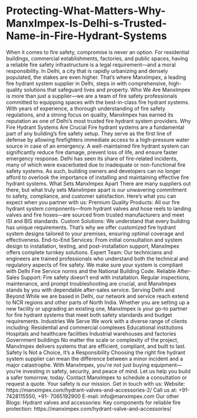 <h1>Protecting-What-Matters-Why-ManxImpex-Is-Delhi-s-Trusted-Name-in-Fire-Hydrant-Systems</h1>
When it comes to fire safety, compromise is never an option. For residential buildings, commercial establishments, factories, and public spaces, having a reliable fire safety infrastructure is a legal requirement—and a moral responsibility. In Delhi, a city that is rapidly urbanizing and densely populated, the stakes are even higher. That’s where ManxImpex, a leading fire hydrant system supplier in Delhi, steps in with comprehensive, high-quality solutions that safeguard lives and property.
Who We Are
ManxImpex is more than just a supplier—we are a team of fire safety professionals committed to equipping spaces with the best-in-class fire hydrant systems. With years of experience, a thorough understanding of fire safety regulations, and a strong focus on quality, ManxImpex has earned its reputation as one of Delhi’s most trusted fire hydrant system providers.
Why Fire Hydrant Systems Are Crucial
Fire hydrant systems are a fundamental part of any building’s fire safety setup. They serve as the first line of defense by allowing firefighters immediate access to a high-pressure water source in case of an emergency. A well-maintained fire hydrant system can significantly reduce fire damage, prevent loss of life, and ensure faster emergency response.
Delhi has seen its share of fire-related incidents, many of which were exacerbated due to inadequate or non-functional fire safety systems. As such, building owners and developers can no longer afford to overlook the importance of installing and maintaining effective fire hydrant systems.
What Sets ManxImpex Apart
There are many suppliers out there, but what truly sets ManxImpex apart is our unwavering commitment to safety, compliance, and customer satisfaction. Here’s what you can expect when you partner with us:
Premium Quality Products: All our fire hydrant system components—from hydrant valves and hose reels to landing valves and fire hoses—are sourced from trusted manufacturers and meet ISI and BIS standards.
Custom Solutions: We understand that every building has unique requirements. That’s why we offer customized fire hydrant system designs tailored to your premises, ensuring optimal coverage and effectiveness.
End-to-End Services: From initial consultation and system design to installation, testing, and post-installation support, ManxImpex offers complete turnkey solutions.
Expert Team: Our technicians and engineers are trained professionals who understand both the technical and regulatory aspects of fire safety. We make sure your system is compliant with Delhi Fire Service norms and the National Building Code.
Reliable After-Sales Support: Fire safety doesn’t end with installation. Regular inspections, maintenance, and prompt troubleshooting are crucial, and ManxImpex stands by you with dependable after-sales service.
Serving Delhi and Beyond
While we are based in Delhi, our network and service reach extend to NCR regions and other parts of North India. Whether you are setting up a new facility or upgrading an existing one, ManxImpex is your go-to partner for fire hydrant systems that meet both safety standards and budget requirements.
Industries We Serve
We work with a diverse range of clients including:
Residential and commercial complexes
Educational institutions
Hospitals and healthcare facilities
Industrial warehouses and factories
Government buildings
No matter the scale or complexity of the project, ManxImpex delivers systems that are efficient, compliant, and built to last.
Safety Is Not a Choice, It’s a Responsibility
Choosing the right fire hydrant system supplier can mean the difference between a minor incident and a major catastrophe. With ManxImpex, you're not just buying equipment—you’re investing in safety, security, and peace of mind.
Let us help you build a safer tomorrow, today.
Contact ManxImpex to schedule a consultation or request a quote. Your safety is our mission.
Get in touch with us:
Website: https://manximpex.com/hydrant-valves-and-accessories-2/ 
Call us at: +91- 7428115550, +91- 7065192900
E-mail:  info@manximpex.com 
Our other Blogs:
Hydrant valves and accessories: Key components for reliable fire protection: https://manximpex.com/hydrant-valve-and-accessories/ 
